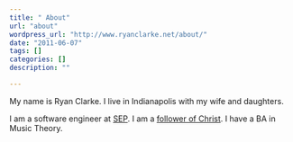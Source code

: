 ```yaml
---
title: " About"
url: "about"
wordpress_url: "http://www.ryanclarke.net/about/"
date: "2011-06-07"
tags: []
categories: []
description: ""

---
```


My name is Ryan Clarke. I live in Indianapolis with my wife and daughters.

I am a software engineer at [SEP](http://sep.com). I am a [follower of Christ](/categories/christianity/). I have a BA in Music Theory.

